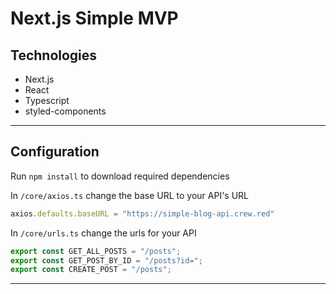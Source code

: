 # Next.js Simple MVP 

## Technologies

* Next.js
* React
* Typescript
* styled-components

---

## Configuration

Run ```npm install``` to download required dependencies

In ```/core/axios.ts``` change the base URL to your API's URL
```javascript
axios.defaults.baseURL = "https://simple-blog-api.crew.red"
```

In ```/core/urls.ts``` change the urls for your API
```javascript
export const GET_ALL_POSTS = "/posts";
export const GET_POST_BY_ID = "/posts?id=";
export const CREATE_POST = "/posts";
```

---
